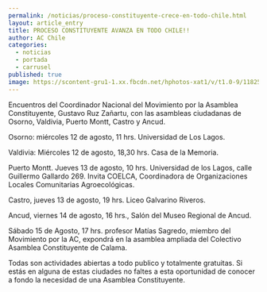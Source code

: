 ```yaml
---
permalink: /noticias/proceso-constituyente-crece-en-todo-chile.html
layout: article_entry
title: PROCESO CONSTITUYENTE AVANZA EN TODO CHILE!!
author: AC Chile
categories: 
  - noticias
  - portada
  - carrusel
published: true
image: https://scontent-gru1-1.xx.fbcdn.net/hphotos-xat1/v/t1.0-9/11825918_10153470524321397_3095726516637176892_n.jpg?oh=780f3b140d59e9e5095acbe6cb3e4992&oe=5639AD60
---
```


Encuentros del Coordinador Nacional del Movimiento por la Asamblea Constituyente, Gustavo Ruz Zañartu, con las asambleas ciudadanas de Osorno, Valdivia, Puerto Montt, Castro y Ancud.

Osorno: miércoles 12 de agosto, 11 hrs. Universidad de Los Lagos.

Valdivia: Miércoles 12 de agosto, 18,30 hrs. Casa de la Memoria.

Puerto Montt. Jueves 13 de agosto, 10 hrs. Universidad de los Lagos, calle Guillermo Gallardo 269. Invita COELCA, Coordinadora de Organizaciones Locales Comunitarias Agroecológicas.

Castro, jueves 13 de agosto, 19 hrs. Liceo Galvarino Riveros.

Ancud, viernes 14 de agosto, 16 hrs., Salón del Museo Regional de Ancud.

Sábado 15 de Agosto, 17 hrs. profesor Matías Sagredo, miembro del Movimiento por la AC, expondrá en la asamblea ampliada del Colectivo Asamblea Constituyente de Calama.

Todas son actividades abiertas a todo publico y totalmente gratuitas. Si estás en alguna de estas ciudades no faltes a esta oportunidad de conocer a fondo la necesidad de una Asamblea Constituyente.
